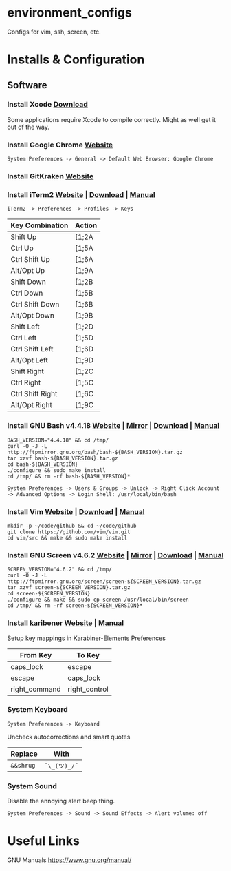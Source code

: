 environment_configs
===================

Configs for vim, ssh, screen, etc.

# Installs & Configuration

## Software
### Install Xcode [Download](https://developer.apple.com/download/)
Some applications require Xcode to compile correctly. Might as well get it out of the way.

### Install Google Chrome [Website](https://www.google.com/chrome/)
```
System Preferences -> General -> Default Web Browser: Google Chrome
```
### Install GitKraken [Website](https://www.gitkraken.com/)

### Install iTerm2 [Website](www.iterm2.com) | [Download](https://www.iterm2.com/downloads.html) | [Manual](https://www.iterm2.com/documentation.html)
```
iTerm2 -> Preferences -> Profiles -> Keys
```

Key Combination | Action
--------------- | ------
Shift Up | [1;2A
Ctrl Up | [1;5A
Ctrl Shift Up | [1;6A
Alt/Opt Up | [1;9A
Shift Down | [1;2B
Ctrl Down | [1;5B
Ctrl Shift Down | [1;6B
Alt/Opt Down | [1;9B
Shift Left | [1;2D
Ctrl Left | [1;5D
Ctrl Shift Left | [1;6D
Alt/Opt Left | [1;9D
Shift Right | [1;2C
Ctrl Right | [1;5C
Ctrl Shift Right | [1;6C
Alt/Opt Right | [1;9C


### Install GNU Bash v4.4.18 [Website](https://www.gnu.org/software/bash/) | [Mirror](http://ftpmirror.gnu.org/bash/) | [Download](http://ftpmirror.gnu.org/bash/bash-4.4.18.tar.gz) | [Manual](https://www.gnu.org/software/bash/manual/bash.html)
```
BASH_VERSION="4.4.18" && cd /tmp/
curl -O -J -L http://ftpmirror.gnu.org/bash/bash-${BASH_VERSION}.tar.gz
tar xzvf bash-${BASH_VERSION}.tar.gz
cd bash-${BASH_VERSION}
./configure && sudo make install
cd /tmp/ && rm -rf bash-${BASH_VERSION}*
```
```
System Preferences -> Users & Groups -> Unlock -> Right Click Account -> Advanced Options -> Login Shell: /usr/local/bin/bash
```

### Install Vim [Website](https://www.vim.org/) | [Download](https://www.vim.org/download.php) | [Manual](http://vimdoc.sourceforge.net/htmldoc/help.html)
```
mkdir -p ~/code/github && cd ~/code/github
git clone https://github.com/vim/vim.git
cd vim/src && make && sudo make install
```

### Install GNU Screen v4.6.2 [Website](https://www.gnu.org/software/screen/) | [Mirror](http://ftpmirror.gnu.org/screen/) | [Download](http://ftpmirror.gnu.org/screen/screen-4.6.2.tar.gz) | [Manual](https://www.gnu.org/software/screen/manual/screen.html)
```
SCREEN_VERSION="4.6.2" && cd /tmp/
curl -O -J -L http://ftpmirror.gnu.org/screen/screen-${SCREEN_VERSION}.tar.gz
tar xzvf screen-${SCREEN_VERSION}.tar.gz
cd screen-${SCREEN_VERSION}
./configure && make && sudo cp screen /usr/local/bin/screen
cd /tmp/ && rm -rf screen-${SCREEN_VERSION}*
```

### Install karibener [Website](https://pqrs.org/osx/karabiner/) | [Manual](https://pqrs.org/osx/karabiner/document.html)
Setup key mappings in Karabiner-Elements Preferences

From Key | To Key
-------- | ------
caps_lock | escape
escape | caps_lock
right_command | right_control

### System Keyboard
```
System Preferences -> Keyboard
```
Uncheck autocorrections and smart quotes

Replace | With
------- | ----
`&&shrug` | `¯\_(ツ)_/¯`

### System Sound
Disable the annoying alert beep thing.
```
System Preferences -> Sound -> Sound Effects -> Alert volume: off
```

# Useful Links
GNU Manuals https://www.gnu.org/manual/
